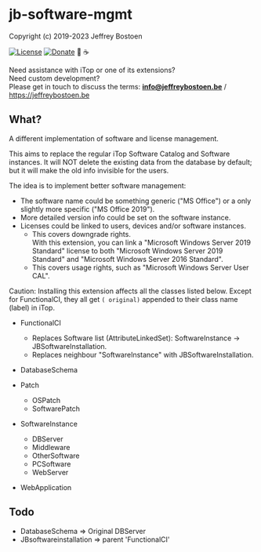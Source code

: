 # jb-software-mgmt

Copyright (c) 2019-2023 Jeffrey Bostoen

[![License](https://img.shields.io/github/license/jbostoen/iTop-custom-extensions)](https://github.com/jbostoen/iTop-custom-extensions/blob/master/license.md)
[![Donate](https://img.shields.io/badge/Donate-PayPal-green.svg)](https://www.paypal.me/jbostoen)
🍻 ☕

Need assistance with iTop or one of its extensions?  
Need custom development?  
Please get in touch to discuss the terms: **info@jeffreybostoen.be** / https://jeffreybostoen.be

## What?

A different implementation of software and license management.

This aims to replace the regular iTop Software Catalog and Software instances.
It will NOT delete the existing data from the database by default; but it will make the old info invisible for the users.

The idea is to implement better software management:
* The software name could be something generic ("MS Office") or a only slightly more specific ("MS Office 2019").
* More detailed version info could be set on the software instance.
* Licenses could be linked to users, devices and/or software instances.
  * This covers downgrade rights.  
    With this extension, you can link a "Microsoft Windows Server 2019 Standard" license to both "Microsoft Windows Server 2019 Standard" and "Microsoft Windows Server 2016 Standard".
  * This covers usage rights, such as "Microsoft Windows Server User CAL".
  
Caution: Installing this extension affects all the classes listed below.
Except for FunctionalCI, they all get ```( original)``` appended to their class name (label) in iTop.

* FunctionalCI
  * Replaces Software list (AttributeLinkedSet): SoftwareInstance -> JBSoftwareInstallation.
  * Replaces neighbour "SoftwareInstance" with JBSoftwareInstallation.

* DatabaseSchema
* Patch
  * OSPatch
  * SoftwarePatch
* SoftwareInstance
  * DBServer
  * Middleware
  * OtherSoftware
  * PCSoftware
  * WebServer
* WebApplication


## Todo
* DatabaseSchema => Original DBServer
* JBsoftwareinstallation => parent 'FunctionalCI'


